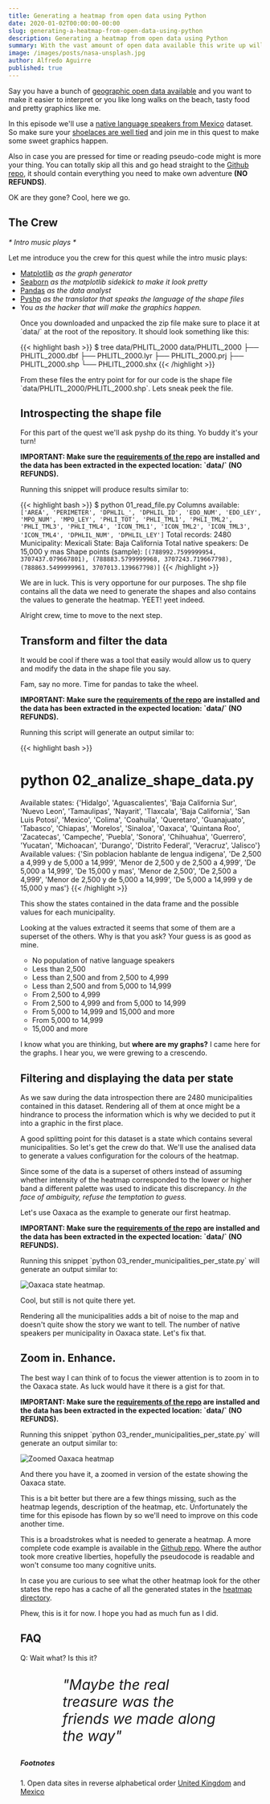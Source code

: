 ```yaml
---
title: Generating a heatmap from open data using Python
date: 2020-01-02T00:00:00-00:00
slug: generating-a-heatmap-from-open-data-using-python
description: Generating a heatmap from open data using Python
summary: With the vast amount of open data available this write up will provide you with some idea of how to go on about generating a heatmap from shape files.
image: /images/posts/nasa-unsplash.jpg
author: Alfredo Aguirre
published: true
---
```

<p>
    Say you have a bunch of <a href="#open-data">geographic open data available</a>
    and you want to make it easier to interpret or you like
    long walks on the beach, tasty food and pretty graphics like me.
</p>

<p>
    In this episode we'll use a <a href="https://datos.gob.mx/busca/dataset/mapas-del-medio-ambiente-de-mexico-emapas/resource/13cbac65-8318-42cb-b37a-78443f028a2c">native language speakers from Mexico</a>
    dataset. So make sure your <a href="https://www.fieggen.com/shoelace/knots.htm">shoelaces are well tied</a> and join me in this quest to make
    some sweet graphics happen.
</p>

<p>
    Also in case you are pressed for time or reading pseudo-code might is more your thing.
    You can totally skip all this and go head straight to the
    <a href="https://github.com/madewithbytes/mappa">Github repo</a>,
    it should contain everything you need to make own adventure <strong>(NO REFUNDS)</strong>.
</p>

<p>OK are they gone? Cool, here we go.</p>

<h2>The Crew</h2>
<p><i>* Intro music plays *</i></p>
<p>Let me introduce you the crew for this quest while the intro music plays:</p>
<ul>
  <li><a href="https://matplotlib.org/">Matplotlib</a> <i>as the graph generator</i></li>
  <li><a href="https://seaborn.pydata.org/">Seaborn</a> <i>as the matplotlib sidekick to make it look pretty</i></li>
  <li><a href="https://pandas.pydata.org/">Pandas</a> <i>as the data analyst</i></li>
  <li><a href="https://pypi.org/project/pyshp/">Pyshp</a> <i>as the translator that speaks the language of the shape files</i></li>
  <li><a>You</a> <i>as the hacker that will make the graphics happen.</i></li>
</p>

<p>
  Once you downloaded and unpacked the zip file make sure to place it at `data/` at the
  root of the repository. It should look something like this:
</p>

{{< highlight bash >}}
$ tree data/PHLITL_2000
data/PHLITL_2000
├── PHLITL_2000.dbf
├── PHLITL_2000.lyr
├── PHLITL_2000.prj
├── PHLITL_2000.shp
└── PHLITL_2000.shx
{{< /highlight >}}

<p>
    From these files the entry point for for our code is the shape file
    `data/PHLITL_2000/PHLITL_2000.shp`. Lets sneak peek the file.
</p>

<h2>Introspecting the shape file</h2>

<p>
  For this part of the quest we'll ask pyshp do its thing. Yo buddy it's your turn!
</p>
<p>
  <strong>
    IMPORTANT: Make sure the
    <a href="https://github.com/madewithbytes/mappa/blob/master/requirements.txt">requirements of the repo</a>
    are installed and the data has been extracted in the expected location: `data/` (NO REFUNDS).
  </strong>
</p>

<script src="https://gist.github.com/alfredo/b4b24edc5996d574d945f8ad82ff9a6b.js"></script>

<p>
Running this snippet will produce results similar to:
</p>

{{< highlight bash >}}
$ python 01_read_file.py
Columns available: `['AREA', 'PERIMETER', 'DPHLIL_', 'DPHLIL_ID', 'EDO_NUM', 'EDO_LEY', 'MPO_NUM', 'MPO_LEY', 'PHLI_TOT', 'PHLI_TML1', 'PHLI_TML2', 'PHLI_TML3', 'PHLI_TML4', 'ICON_TML1', 'ICON_TML2', 'ICON_TML3', 'ICON_TML4', 'DPHLIL_NUM', 'DPHLIL_LEY']`
Total records: 2480
Municipality: Mexicali
State: Baja California
Total native speakers: De 15,000 y mas
Shape points (sample): `[(788992.7599999954, 3707437.079667801), (788883.5799999968, 3707243.719667798), (788863.5499999961, 3707013.139667798)]`
{{< /highlight >}}

<p>
    We are in luck. This is very opportune for our purposes.
    The shp file contains all the data we need to generate the shapes and also contains
    the values to generate the heatmap. YEET! yeet indeed.
</p>

<p>Alright crew, time to move to the next step.</p>


<h2>Transform and filter the data</h2>

<p>
  It would be cool if there was a tool that easily would allow us to query and modify the data in the shape file you say.
</p>

<p>
  Fam, say no more. Time for pandas to take the wheel.
</p>

<p>
  <strong>
    IMPORTANT: Make sure the
    <a href="https://github.com/madewithbytes/mappa/blob/master/requirements.txt">requirements of the repo</a>
    are installed and the data has been extracted in the expected location: `data/` (NO REFUNDS).
  </strong>
</p>

<script src="https://gist.github.com/alfredo/909f1dc74a41c8eb1b89399f33b1b670.js"></script>

<p>Running this script will generate an output similar to:</p>

{{< highlight bash >}}
# python 02_analize_shape_data.py
Available states: {'Hidalgo', 'Aguascalientes', 'Baja California Sur', 'Nuevo Leon', 'Tamaulipas', 'Nayarit', 'Tlaxcala', 'Baja California', 'San Luis Potosi', 'Mexico', 'Colima', 'Coahuila', 'Queretaro', 'Guanajuato', 'Tabasco', 'Chiapas', 'Morelos', 'Sinaloa', 'Oaxaca', 'Quintana Roo', 'Zacatecas', 'Campeche', 'Puebla', 'Sonora', 'Chihuahua', 'Guerrero', 'Yucatan', 'Michoacan', 'Durango', 'Distrito Federal', 'Veracruz', 'Jalisco'}
Available values: {'Sin poblacion hablante de lengua indigena', 'De 2,500 a 4,999 y de 5,000 a 14,999', 'Menor de 2,500 y de 2,500 a 4,999', 'De 5,000 a 14,999', 'De 15,000 y mas', 'Menor de 2,500', 'De 2,500 a 4,999', 'Menor de 2,500 y de 5,000 a 14,999', 'De 5,000 a 14,999 y de 15,000 y mas'}
{{< /highlight >}}

<p>
    This show the states contained in the data frame and the possible values for each municipality.
</p>

<p>
    Looking at the values extracted it seems that some of them are a superset of the others.
    Why is that you ask? Your guess is as good as mine.
</p>
<ul>
  <li>No population of native language speakers</li>
  <li>Less than 2,500</li>
  <li>Less than 2,500 and from 2,500 to 4,999</li>
  <li>Less than 2,500 and from 5,000 to 14,999</li>
  <li>From 2,500 to 4,999</li>
  <li>From 2,500 to 4,999 and from 5,000 to 14,999</li>
  <li>From 5,000 to 14,999 and 15,000 and more</li>
  <li>From 5,000 to 14,999</li>
  <li>15,000 and more</li>
</ul>

<p>
    I know what you are thinking, but <strong>where are my graphs?</strong> I came here
    for the graphs. I hear you, we were grewing to a crescendo.
</p>

<h2>Filtering and displaying the data per state</h2>

<p>
  As we saw during the data introspection there are 2480 municipalities contained in
  this dataset. Rendering all of them at once might be a hindrance to process the information
  which is why we decided to put it into a graphic in the first place.
</p>

<p>
  A good splitting point for this dataset is a state which contains several
  municipalities. So let's get the crew do that. We'll use the analised data
  to generate a values configuration for the colours of the heatmap.
</p>

<p>
  Since some of the data is a superset of others instead of assuming whether
  intensity of the heatmap corresponded to the lower or higher band a different palette
  was used to indicate this discrepancy. <i>In the face of ambiguity, refuse the temptation to guess.</i>
</p>

<p>
  Let's use Oaxaca as the example to generate our first heatmap.
</p>

<p>
  <strong>
    IMPORTANT: Make sure the
    <a href="https://github.com/madewithbytes/mappa/blob/master/requirements.txt">requirements of the repo</a>
    are installed and the data has been extracted in the expected location: `data/` (NO REFUNDS).
  </strong>
</p>


<script src="https://gist.github.com/alfredo/b79cbce9f1d873fc9033ed5a9c6b3f28.js"></script>

<p>
    Running this snippet `python 03_render_municipalities_per_state.py` will generate
    an output similar to:
</p>

<img src="/images/posts/oaxaca-full-map.png" alt="Oaxaca state heatmap." />

<p>
    Cool, but still is not quite there yet.
</p>

<p>
    Rendering all the municipalities adds a bit of noise to the map and doesn't quite
    show the story we want to tell. The number of native speakers per municipality in
    Oaxaca state. Let's fix that.
</p>

<h2>Zoom in. Enhance.</h2>

<p>
  The best way I can think of to focus the viewer attention is to zoom in to the Oaxaca
  state. As luck would have it there is a gist for that.
</p>

<p>
  <strong>
    IMPORTANT: Make sure the
    <a href="https://github.com/madewithbytes/mappa/blob/master/requirements.txt">requirements of the repo</a>
    are installed and the data has been extracted in the expected location: `data/` (NO REFUNDS).
  </strong>
</p>

<script src="https://gist.github.com/alfredo/061586e78517bc4c7842413c2ef282ba.js"></script>

<p>
    Running this snippet `python 03_render_municipalities_per_state.py` will generate
    an output similar to:
</p>

<img src="/images/posts/oaxaca-zoomed-map.png" alt="Zoomed Oaxaca heatmap" />


<p>
  And there you have it, a zoomed in version of the estate showing the Oaxaca state.
</p>

<p>
    This is a bit better but there are a few things missing, such as the heatmap legends,
    description of the heatmap, etc. Unfortunately the time for this episode has flown by
    so we'll need to improve on this code another time.
</p>

<p>
  This is a broadstrokes what is needed to generate a heatmap. A more complete code
  example is available in the <a href="https://github.com/madewithbytes/mappa">Github repo</a>.
  Where the author took more creative liberties, hopefully the pseudocode is readable and
  won't consume too many cognitive units.
</p>

<p>
    In case you are curious to see what the other heatmap look for the other states the repo has a
    cache of all the generated states in the <a href="https://github.com/madewithbytes/mappa/tree/master/heatmaps">heatmap directory</a>.
</p>

<p>Phew, this is it for now. I hope you had as much fun as I did.</p>

<h2>FAQ</h2>
<p>Q: Wait what? Is this it?</p>

<p style="font-size: 2em;padding: 0 3em;"><i>"Maybe the real treasure was the friends we made along the way"</i></p>

<h5>Footnotes</h5>
<p id="open-data">
1. Open data sites in reverse alphabetical order <a href="https://data.gov.uk/">United Kingdom</a> and <a href="https://datos.gob.mx/">Mexico</a>
<p>
